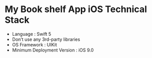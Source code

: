 # My Book shelf App iOS Technical Stack

* Language : Swift 5
* Don’t use any 3rd-party libraries
* OS Framework : UIKit
* Minimum Deployment Version : iOS 9.0
